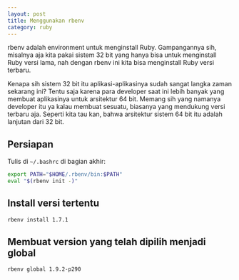```yaml
---
layout: post
title: Menggunakan rbenv
category: ruby
---
```


rbenv adalah environment untuk menginstall Ruby. Gampangannya sih, misalnya aja kita pakai sistem 32 bit yang hanya bisa untuk menginstall Ruby versi lama, nah dengan rbenv ini kita bisa menginstall Ruby versi terbaru.

Kenapa sih sistem 32 bit itu aplikasi-aplikasinya sudah sangat langka zaman sekarang ini? Tentu saja karena para developer saat ini lebih banyak yang membuat aplikasinya untuk arsitektur 64 bit. Memang sih yang namanya developer itu ya kalau membuat sesuatu, biasanya yang mendukung versi terbaru aja. Seperti kita tau kan, bahwa arsitektur sistem 64 bit itu adalah lanjutan dari 32 bit.

## Persiapan

Tulis di `~/.bashrc` di bagian akhir:

```bash
export PATH="$HOME/.rbenv/bin:$PATH"
eval "$(rbenv init -)"
```

## Install versi tertentu

```bash
rbenv install 1.7.1
```

## Membuat version yang telah dipilih menjadi global

```bash
rbenv global 1.9.2-p290
```
